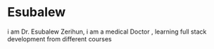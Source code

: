 # Esubalew
i am Dr. Esubalew Zerihun, i am a medical Doctor , learning full stack development from different courses
